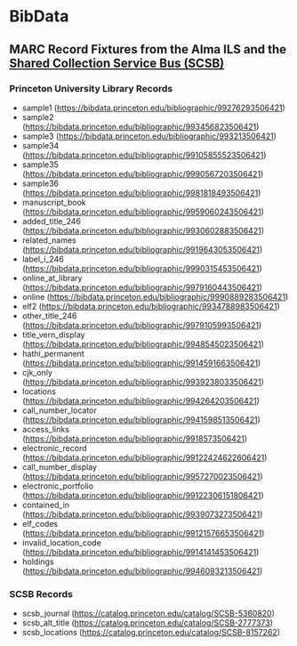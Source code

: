 # BibData

## MARC Record Fixtures from the Alma ILS and the [Shared Collection Service Bus (SCSB)](https://recap.princeton.edu/collections-services/shared-collections/SCSB)

### Princeton University Library Records
* sample1 (https://bibdata.princeton.edu/bibliographic/99276293506421)
* sample2 (https://bibdata.princeton.edu/bibliographic/993456823506421)
* sample3 (https://bibdata.princeton.edu/bibliographic/993213506421)
* sample34 (https://bibdata.princeton.edu/bibliographic/99105855523506421)
* sample35 (https://bibdata.princeton.edu/bibliographic/9990567203506421)
* sample36 (https://bibdata.princeton.edu/bibliographic/9981818493506421)
* manuscript_book (https://bibdata.princeton.edu/bibliographic/9959060243506421)
* added_title_246 (https://bibdata.princeton.edu/bibliographic/9930602883506421)
* related_names (https://bibdata.princeton.edu/bibliographic/9919643053506421)
* label_i_246 (https://bibdata.princeton.edu/bibliographic/9990315453506421)
* online_at_library (https://bibdata.princeton.edu/bibliographic/9979160443506421)
* online (https://bibdata.princeton.edu/bibliographic/9990889283506421)
* elf2 (https://bibdata.princeton.edu/bibliographic/9934788983506421)
* other_title_246 (https://bibdata.princeton.edu/bibliographic/9979105993506421)
* title_vern_display (https://bibdata.princeton.edu/bibliographic/9948545023506421)
* hathi_permanent (https://bibdata.princeton.edu/bibliographic/9914591663506421)
* cjk_only (https://bibdata.princeton.edu/bibliographic/9939238033506421)
* locations (https://bibdata.princeton.edu/bibliographic/994264203506421)
* call_number_locator (https://bibdata.princeton.edu/bibliographic/9941598513506421)
* access_links (https://bibdata.princeton.edu/bibliographic/9918573506421)
* electronic_record (https://bibdata.princeton.edu/bibliographic/99122424622606421)
* call_number_display (https://bibdata.princeton.edu/bibliographic/9957270023506421)
* electronic_portfolio (https://bibdata.princeton.edu/bibliographic/99122306151806421)
* contained_in (https://bibdata.princeton.edu/bibliographic/9939073273506421)
* elf_codes (https://bibdata.princeton.edu/bibliographic/99121576653506421)
* invalid_location_code (https://bibdata.princeton.edu/bibliographic/9914141453506421)
* holdings (https://bibdata.princeton.edu/bibliographic/9946093213506421)

### SCSB Records
* scsb_journal (https://catalog.princeton.edu/catalog/SCSB-5360820)
* scsb_alt_title (https://catalog.princeton.edu/catalog/SCSB-2777373)
* scsb_locations (https://catalog.princeton.edu/catalog/SCSB-8157262)
